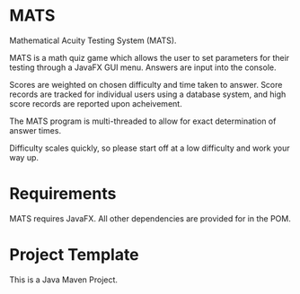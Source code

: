 # MATS

Mathematical Acuity Testing System (MATS).

MATS is a math quiz game which allows the user to set parameters for their testing through a JavaFX GUI menu. Answers are input into the console.

Scores are weighted on chosen difficulty and time taken to answer. Score records are tracked for individual users using a database system, and high score records are reported upon acheivement.

The MATS program is multi-threaded to allow for exact determination of answer times.

Difficulty scales quickly, so please start off at a low difficulty and work your way up.

# Requirements

MATS requires JavaFX. All other dependencies are provided for in the POM.

# Project Template

This is a Java Maven Project.

